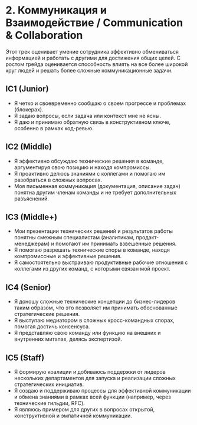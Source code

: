 # 2. Коммуникация и Взаимодействие / Communication & Collaboration

Этот трек оценивает умение сотрудника эффективно обмениваться информацией и работать с другими для достижения общих целей. С ростом грейда оценивается способность влиять на все более широкой круг людей и решать более сложные коммуникационные задачи.

## IC1 (Junior)
- Я четко и своевременно сообщаю о своем прогрессе и проблемах (блокерах).
- Я задаю вопросы, если задача или контекст мне не ясны.
- Я даю и принимаю обратную связь в конструктивном ключе, особенно в рамках код-ревью.

## IC2 (Middle)
- Я эффективно обсуждаю технические решения в команде, аргументируя свою позицию и находя компромиссы.
- Я проактивно делюсь знаниями с коллегами и помогаю им разобраться в сложных вопросах.
- Моя письменная коммуникация (документация, описание задач) понятна другим членам команды и не требует дополнительных разъяснений.

## IC3 (Middle+)
- Мои презентации технических решений и результатов работы понятны смежным специалистам (аналитикам, продакт-менеджерам) и помогают им принимать взвешенные решения.
- Я помогаю разрешать технические споры в команде, находя компромиссные и эффективные решения.
- Я самостоятельно выстраиваю продуктивные рабочие отношения с коллегами из других команд, с которыми связан мой проект.

## IC4 (Senior)
- Я доношу сложные технические концепции до бизнес-лидеров таким образом, что это позволяет им принимать обоснованные стратегические решения.
- Я выступаю медиатором в сложных кросс-командных спорах, помогая достичь консенсуса.
- Я представляю свою команду или функцию на внешних и внутренних митапах, делясь экспертизой.

## IC5 (Staff)
- Я формирую коалиции и добиваюсь поддержки от лидеров нескольких департаментов для запуска и реализации сложных стратегических инициатив.
- Я создаю и поддерживаю процессы для эффективной коммуникации и обмена знаниями в рамках всей функции (например, через технические гильдии, RFC).
- Я являюсь примером для других в вопросах открытой, конструктивной и эмпатичной коммуникации. 